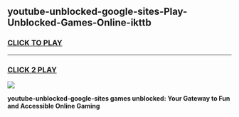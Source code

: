 
## youtube-unblocked-google-sites-Play-Unblocked-Games-Online-ikttb
<h3>
<a href="https://premium76.site?title=youtube-unblocked-google-sites&ref=25A">CLICK TO PLAY</a></h3>
<hr>

<h3>
<a href="https://premium76.site?title=youtube-unblocked-google-sites&ref=25A">CLICK 2 PLAY</a>
  
</h3>

<a href="https://premium76.site?title=youtube-unblocked-google-sites&ref=25A"><img src="https://clearcache.store/games.png"></a>


**youtube-unblocked-google-sites games unblocked: Your Gateway to Fun and Accessible Online Gaming**
